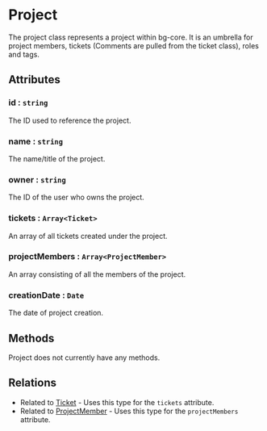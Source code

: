 # Project

The project class represents a project within bg-core. It is an umbrella for project members, tickets (Comments are pulled from the ticket class), roles and tags.

## Attributes

### id : `string`

The ID used to reference the project.

### name : `string`

The name/title of the project.

### owner : `string`

The ID of the user who owns the project.

### tickets : `Array<Ticket>`

An array of all tickets created under the project.

### projectMembers : `Array<ProjectMember>`

An array consisting of all the members of the project.

### creationDate : `Date`

The date of project creation.

## Methods

Project does not currently have any methods.

## Relations

-   Related to [Ticket](./ticket.md) - Uses this type for the `tickets` attribute.
-   Related to [ProjectMember](./projectMember.md) - Uses this type for the `projectMembers` attribute.
